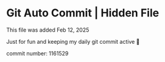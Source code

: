 # Git Auto Commit | Hidden File

This file was added Feb 12, 2025

Just for fun and keeping my daily git commit active 🤪

commit number: 1161529
